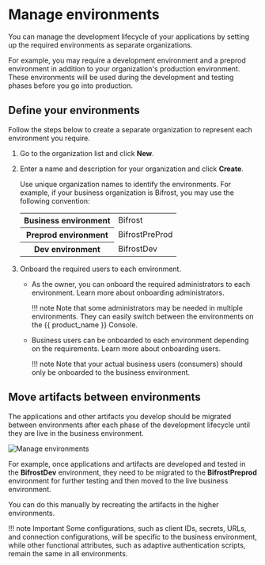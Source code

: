 # Manage environments

You can manage the development lifecycle of your applications by setting up the required environments as separate organizations.

For example, you may require a development environment and a preprod environment in addition to your organization's production environment. These environments will be used during the development and testing phases before you go into production.


## Define your environments

Follow the steps below to create a separate organization to represent each environment you require.

1. Go to the organization list and click **New**.

2. Enter a name and description for your organization and click **Create**.

    Use unique organization names to identify the environments. For example, if your business organization is Bifrost, you may use the following convention:

    <table>
        <tr>
            <th>Business environment</th>
            <td>Bifrost</td>
        </tr>
        <tr>
            <th>Preprod environment</th>
            <td>BifrostPreProd</td>
        </tr>
        <tr>
            <th>Dev environment</th>
            <td>BifrostDev</td>
        </tr>
    </table>


3. Onboard the required users to each environment.
    - As the owner, you can onboard the required administrators to each environment. Learn more about onboarding administrators.

        !!! note
            Note that some administrators may be needed in multiple environments. They can easily switch between the environments on the {{ product_name }} Console.


    - Business users can be onboarded to each environment depending on the requirements. Learn more about onboarding users.

        !!! note
            Note that your actual business users (consumers) should only be onboarded to the business environment.

## Move artifacts between environments

The applications and other artifacts you develop should be migrated between environments after each phase of the development lifecycle until they are live in the business environment.

![Manage environments](../../assets/img/guides/organization/manage-organizations/manage-environments.png)

For example, once applications and artifacts are developed and tested in the **BifrostDev** environment, they need to be migrated to the **BifrostPreprod** environment for further testing and then moved to the live business environment.

You can do this manually by recreating the artifacts in the higher environments.

!!! note Important
    Some configurations, such as client IDs, secrets, URLs, and connection configurations, will be specific to the business environment, while other functional attributes, such as adaptive authentication scripts, remain the same in all environments.

